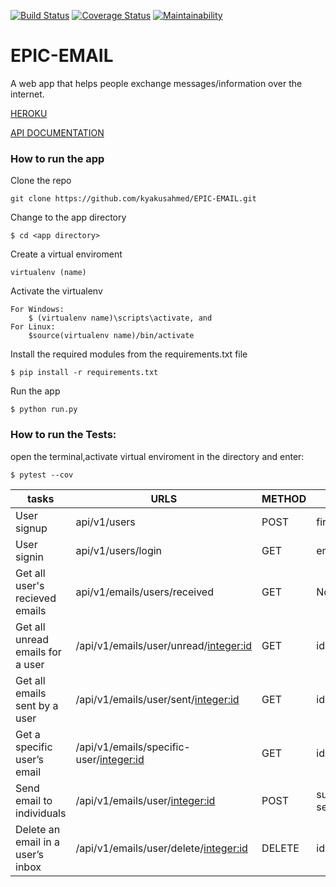 [![Build Status](https://travis-ci.org/kyakusahmed/EPIC-EMAIL.svg?branch=challenge-2%2Fapi)](https://travis-ci.org/kyakusahmed/EPIC-EMAIL)
[![Coverage Status](https://coveralls.io/repos/github/kyakusahmed/EPIC-EMAIL/badge.svg?branch=challenge-2%2Fapi)](https://coveralls.io/github/kyakusahmed/EPIC-EMAIL?branch=challenge-2%2Fapi)
[![Maintainability](https://api.codeclimate.com/v1/badges/1b5054bcf77673c0fb3f/maintainability)](https://codeclimate.com/github/kyakusahmed/EPIC-EMAIL/maintainability)


# EPIC-EMAIL
 A web app that helps people exchange messages/information over the internet.
 
 [HEROKU](https://epemail.herokuapp.com/)
 
 [API DOCUMENTATION](https://epemail.herokuapp.com/apidocs/#/)

### How to run the app


Clone the repo
```
git clone https://github.com/kyakusahmed/EPIC-EMAIL.git
```
Change to the app directory
```
$ cd <app directory>
```
Create a virtual enviroment
```
virtualenv (name)
```
Activate the virtualenv
```
For Windows:
	$ (virtualenv name)\scripts\activate, and  	
For Linux: 
 	$source(virtualenv name)/bin/activate
```
Install the required modules from the requirements.txt file 
```
$ pip install -r requirements.txt
```
Run the app
```
$ python run.py
```


### How to run the Tests:

 open the terminal,activate virtual enviroment in the <Root> directory  and enter:
 ```
 $ pytest --cov
```


| tasks               |    URLS                |  METHOD  |         PARAMS                                | 
| ------------------- | -----------------------|----------|-----------------------------------------------|
|User signup|api/v1/users|POST| firstname,lastname,email,password|
|User signin|api/v1/users/login|GET| email,password|
|Get all user's recieved emails|api/v1/emails/users/received|GET| None|
|Get all unread emails for a user|/api/v1/emails/user/unread/<integer:id>|GET| id|
|Get all emails sent by a user|/api/v1/emails/user/sent/<integer:id>|GET| id|
|Get a specific user’s email|/api/v1/emails/specific-user/<integer:id>|GET| id|
|Send email to individuals|/api/v1/emails/user/<integer:id>|POST| subject, message, status, sender_id, receiver_id, |
|Delete an email in a user’s inbox|/api/v1/emails/user/delete/<integer:id>|DELETE| id|


